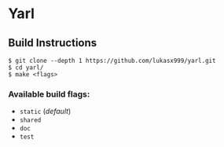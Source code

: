 # Yarl

## Build Instructions

```console
$ git clone --depth 1 https://github.com/lukasx999/yarl.git
$ cd yarl/
$ make <flags>
```

### Available build flags:
- `static` (*default*)
- `shared`
- `doc`
- `test`
